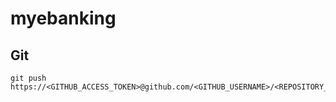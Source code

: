 # myebanking


## Git

```
git push https://<GITHUB_ACCESS_TOKEN>@github.com/<GITHUB_USERNAME>/<REPOSITORY_NAME>.git


```
